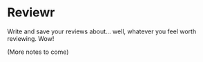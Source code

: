 # Reviewr

Write and save your reviews about... well, whatever you feel worth reviewing. Wow!

(More notes to come)
